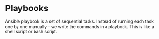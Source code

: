 # Playbooks
  
Ansible playbook is a set of sequential tasks. Instead of running each task one by one manually - we write the commands in a playbook. This is like a shell script or bash script.
